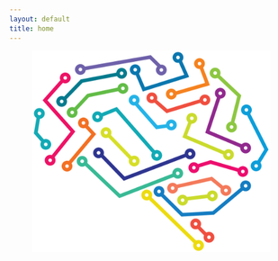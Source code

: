 ```yaml
---
layout: default
title: home
---
```

<figure>
    <img src="/images/circuit_brain.svg" class="imghome">
    <figcaption></figcaption>
</figure>
